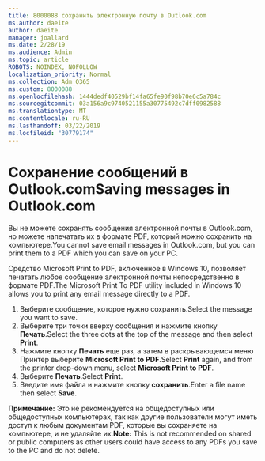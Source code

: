 ```yaml
---
title: 8000088 сохранить электронную почту в Outlook.com
ms.author: daeite
author: daeite
manager: joallard
ms.date: 2/28/19
ms.audience: Admin
ms.topic: article
ROBOTS: NOINDEX, NOFOLLOW
localization_priority: Normal
ms.collection: Adm_O365
ms.custom: 8000088
ms.openlocfilehash: 1444dedf40529bf14fa65fe90f98b70e6c5a784c
ms.sourcegitcommit: 03a156a9c9740521155a30775492c7dff0982588
ms.translationtype: MT
ms.contentlocale: ru-RU
ms.lasthandoff: 03/22/2019
ms.locfileid: "30779174"
---
```

# <a name="saving-messages-in-outlookcom"></a><span data-ttu-id="c2578-102">Сохранение сообщений в Outlook.com</span><span class="sxs-lookup"><span data-stu-id="c2578-102">Saving messages in Outlook.com</span></span>

<span data-ttu-id="c2578-103">Вы не можете сохранять сообщения электронной почты в Outlook.com, но можете напечатать их в формате PDF, который можно сохранить на компьютере.</span><span class="sxs-lookup"><span data-stu-id="c2578-103">You cannot save email messages in Outlook.com, but you can print them to a PDF which you can save on your PC.</span></span>

<span data-ttu-id="c2578-104">Средство Microsoft Print to PDF, включенное в Windows 10, позволяет печатать любое сообщение электронной почты непосредственно в формате PDF.</span><span class="sxs-lookup"><span data-stu-id="c2578-104">The Microsoft Print To PDF utility included in Windows 10 allows you to print any email message directly to a PDF.</span></span>

1. <span data-ttu-id="c2578-105">Выберите сообщение, которое нужно сохранить.</span><span class="sxs-lookup"><span data-stu-id="c2578-105">Select the message you want to save.</span></span>
2. <span data-ttu-id="c2578-106">Выберите три точки вверху сообщения и нажмите кнопку **Печать**.</span><span class="sxs-lookup"><span data-stu-id="c2578-106">Select the three dots at the top of the message and then select **Print**.</span></span>
3. <span data-ttu-id="c2578-107">Нажмите кнопку **Печать** еще раз, а затем в раскрывающемся меню Принтер выберите **Microsoft Print to PDF**.</span><span class="sxs-lookup"><span data-stu-id="c2578-107">Select **Print** again, and from the printer drop-down menu, select **Microsoft Print to PDF**.</span></span>
4. <span data-ttu-id="c2578-108">Выберите **Печать**.</span><span class="sxs-lookup"><span data-stu-id="c2578-108">Select **Print**.</span></span>
5. <span data-ttu-id="c2578-109">Введите имя файла и нажмите кнопку **сохранить**.</span><span class="sxs-lookup"><span data-stu-id="c2578-109">Enter a file name then select **Save**.</span></span>

<span data-ttu-id="c2578-110">**Примечание:** Это не рекомендуется на общедоступных или общедоступных компьютерах, так как другие пользователи могут иметь доступ к любым документам PDF, которые вы сохраняете на компьютере, и не удаляйте их.</span><span class="sxs-lookup"><span data-stu-id="c2578-110">**Note:** This is not recommended on shared or public computers as other users could have access to any PDFs you save to the PC and do not delete.</span></span>